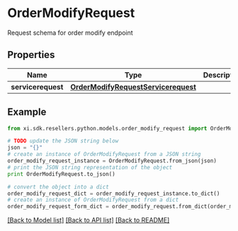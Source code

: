 # OrderModifyRequest

Request schema for order modify endpoint

## Properties

Name | Type | Description | Notes
------------ | ------------- | ------------- | -------------
**servicerequest** | [**OrderModifyRequestServicerequest**](OrderModifyRequestServicerequest.md) |  | [optional] 

## Example

```python
from xi.sdk.resellers.python.models.order_modify_request import OrderModifyRequest

# TODO update the JSON string below
json = "{}"
# create an instance of OrderModifyRequest from a JSON string
order_modify_request_instance = OrderModifyRequest.from_json(json)
# print the JSON string representation of the object
print OrderModifyRequest.to_json()

# convert the object into a dict
order_modify_request_dict = order_modify_request_instance.to_dict()
# create an instance of OrderModifyRequest from a dict
order_modify_request_form_dict = order_modify_request.from_dict(order_modify_request_dict)
```
[[Back to Model list]](../README.md#documentation-for-models) [[Back to API list]](../README.md#documentation-for-api-endpoints) [[Back to README]](../README.md)


